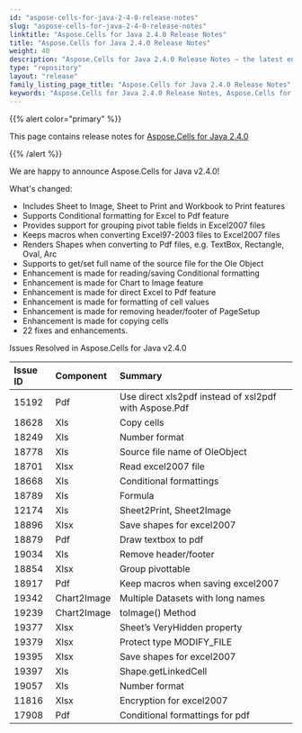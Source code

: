 ```yaml
---
id: "aspose-cells-for-java-2-4-0-release-notes"
slug: "aspose-cells-for-java-2-4-0-release-notes"
linktitle: "Aspose.Cells for Java 2.4.0 Release Notes"
title: "Aspose.Cells for Java 2.4.0 Release Notes"
weight: 40
description: "Aspose.Cells for Java 2.4.0 Release Notes – the latest enhancements, new features, and fixes."
type: "repository"
layout: "release"
family_listing_page_title: "Aspose.Cells for Java 2.4.0 Release Notes"
keywords: "Aspose.Cells for Java 2.4.0 Release Notes, Aspose.Cells for Java 2.4.0 updates and fixes"
---
```


{{% alert color="primary" %}} 

This page contains release notes for [Aspose.Cells for Java 2.4.0](https://releases.aspose.com/cells/java/new-releases/aspose.cells-for-java-2.4.0/)

{{% /alert %}} 

We are happy to announce Aspose.Cells for Java v2.4.0! 

What's changed: 

- Includes Sheet to Image, Sheet to Print and Workbook to Print features
- Supports Conditional formatting for Excel to Pdf feature
- Provides support for grouping pivot table fields in Excel2007 files
- Keeps macros when converting Excel97-2003 files to Excel2007 files
- Renders Shapes when converting to Pdf files, e.g. TextBox, Rectangle, Oval, Arc
- Supports to get/set full name of the source file for the Ole Object
- Enhancement is made for reading/saving Conditional formatting
- Enhancement is made for Chart to Image feature
- Enhancement is made for direct Excel to Pdf feature
- Enhancement is made for formatting of cell values
- Enhancement is made for removing header/footer of PageSetup
- Enhancement is made for copying cells
- 22 fixes and enhancements.

Issues Resolved in Aspose.Cells for Java v2.4.0 

|**Issue ID** |**Component** |**Summary** |
| :- | :- | :- |
|15192 |Pdf |Use direct xls2pdf instead of xsl2pdf with Aspose.Pdf |
|18628 |Xls |Copy cells |
|18249 |Xls |Number format |
|18778 |Xls |Source file name of OleObject |
|18701 |Xlsx |Read excel2007 file |
|18668 |Xls |Conditional formattings |
|18789 |Xls |Formula |
|12174 |Xls |Sheet2Print, Sheet2Image |
|18896 |Xlsx |Save shapes for excel2007 |
|18879 |Pdf |Draw textbox to pdf |
|19034 |Xls |Remove header/footer |
|18854 |Xlsx |Group pivottable |
|18917 |Pdf |Keep macros when saving excel2007 |
|19342 |Chart2Image |Multiple Datasets with long names |
|19239 |Chart2Image |toImage() Method |
|19377 |Xlsx |Sheet’s VeryHidden property |
|19379 |Xlsx |Protect type MODIFY_FILE |
|19395 |Xlsx |Save shapes for excel2007 |
|19397 |Xls |Shape.getLinkedCell |
|19057 |Xls |Number format |
|11816 |Xlsx |Encryption for excel2007 |
|17908 |Pdf |Conditional formattings for pdf |

